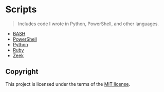 # Scripts
> Includes code I wrote in Python, PowerShell, and other languages. 

* [BASH](/BASH/)
* [PowerShell](/PowerShell/)
* [Python](/Python/)
* [Ruby](/Ruby/)
* [Zeek](/Zeek/)

## Copyright
This project is licensed under the terms of the [MIT license](/LICENSE).
